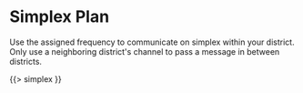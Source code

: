 # Simplex Plan

Use the assigned frequency to communicate on simplex within your
district.  Only use a neighboring district's channel to pass a
message in between districts.

{{> simplex }}
